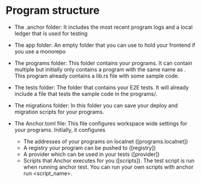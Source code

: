 # Program structure

- The .anchor folder: It includes the most recent program logs and a local ledger that is used for testing

- The app folder: An empty folder that you can use to hold your frontend if you use a monorepo

- The programs folder: This folder contains your programs. It can contain multiple but initially only contains a program with the same name as <new-workspace-name>. This program already contains a lib.rs file with some sample code.

- The tests folder: The folder that contains your E2E tests. It will already include a file that tests the sample code in the programs/<new-workspace-name>.

- The migrations folder: In this folder you can save your deploy and migration scripts for your programs.
- The Anchor.toml file: This file configures workspace wide settings for your programs. Initially, it configures

    - The addresses of your programs on localnet ([programs.localnet])
    - A registry your program can be pushed to ([registry])
    - A provider which can be used in your tests ([provider])
    - Scripts that Anchor executes for you ([scripts]). The test script is run when running anchor test. You can run your own scripts with anchor run <script_name>.